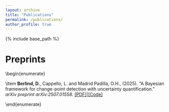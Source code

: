 ```yaml
---
layout: archive
title: "Publications"
permalink: /publications/
author_profile: true
---
```


{% include base_path %}

# Preprints

\begin{enumerate}

\item **Berlind, D.**, Cappello, L. and Madrid Padilla, O.H., (2025). "A Bayesian framework for change-point detection with uncertainty quantification." *arXiv preprint arXiv:2507.01558*. [[PDF]](https://arxiv.org/abs/2507.01558)\|[[Code]](https://github.com/davis-berlind/BCMP25)

\end{enumerate}
